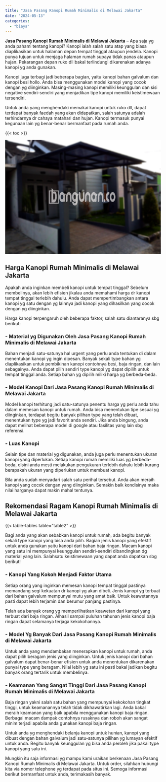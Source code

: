 ```yaml
---
title: "Jasa Pasang Kanopi Rumah Minimalis di Melawai Jakarta"
date: "2024-05-13"
categories: 
  - "biaya"
---
```


**Jasa Pasang Kanopi Rumah Minimalis di Melawai Jakarta** – Apa saja yg anda pahami tentang kanopi? Kanopi ialah salah satu atap yang biasa diaplikasikan untuk halaman depan tempat tinggal ataupun jendela. Kanopi punya tujuan untuk menjaga halaman rumah supaya tidak panas ataupun hujan. Pekarangan depan ruko dll bakal terlindungi dikarenakan adanya kanopi yg anda gunakan.

Kanopi juga terbagi jadi beberapa bagian, yaitu kanopi bahan galvalum dan kanopi besi hollo. Anda bisa menggunakan model kanopi yang cocok dengan yg diinginkan. Masing-masing kanopi memiliki keunggulan dan sisi negative sendiri-sendiri yang menjadikan tipe kanopi memiliki keistimewaan tersendiri.

Untuk anda yang menghendaki memakai kanopi untuk ruko dll, dapat terdapat banyak faedah yang akan didapatkan, salah satunya adalah terhindarnya dr cahaya matahari dan hujan. Kanopi termasuk punyai kegunaan lain yg benar-benar bermanfaat pada rumah anda.

{{< toc >}}

![Jasa Pasang Kanopi Rumah Minimalis di Melawai Jakarta](/images/harga-kanopi-minimalis-48.png)

## Harga Kanopi Rumah Minimalis di Melawai Jakarta

Apakah anda inginkan membeli kanopi untuk tempat tinggal? Sebelum membelinya, akan lebih efisien jikalau anda memahami harga dr kanopi tempat tinggal terlebih dahulu. Anda dapat mempertimbangkan antara kanopi yg satu dengan yg lainnya jadi kanopi yang dihasilkan yang cocok dengan yg diinginkan.

Harga kanopi terpengaruh oleh beberapa faktor, salah satu diantaranya sbg berikut:

### \- Material yg Digunakan Oleh Jasa Pasang Kanopi Rumah Minimalis di Melawai Jakarta

Bahan menjadi satu-satunya hal urgent yang perlu anda tentukan di dalam menentukan kanopi yg ingin dipesan. Banyak sekali type bahan yg diaplikasikan untuk pembikinan kanopi contohnya besi, baja ringan, dan lain sebagainya. Anda dapat pilih sendiri type kanopi yg dapat dipilih untuk tempat tinggal anda. Setiap bahan yg dipilih miliki harga yg berbeda-beda.

### \- Model Kanopi Dari Jasa Pasang Kanopi Rumah Minimalis di Melawai Jakarta

Model kanopi terhitung jadi satu-satunya penentu harga yg perlu anda tahu dalam memesan kanopi untuk rumah. Anda bisa menentukan tipe sesuai yg diinginkan, terdapat begitu banyak pilihan type yang telah dibuat, menentukan type yg jadi favorit anda sendiri. Jika anda bingung, anda dapat melihat beberapa model di google atau fasilitas yang lain sbg referensi.

### \- Luas Kanopi

Selain tipe dan material yg digunakan, anda juga perlu menentukan ukuran kanopi yang diperlukan. Setiap kanopi rumah memiliki luas yg berbeda-beda, disini anda mesti melakukan pengukuran terlebih dahulu lebih kurang berapakah ukuran yang diperlukan untuk membuat kanopi.

Bila anda sudah menyadari salah satu perihal tersebut. Anda akan meraih kanopi yang cocok dengan yang diinginkan. Semakin baik kondisinya maka nilai harganya dapat makin mahal tentunya.

## Rekomendasi Ragam Kanopi Rumah Minimalis di Melawai Jakarta

{{< table-tables table="table2" >}}

Bagi anda yang akan sebabkan kanopi untuk rumah, ada begitu banyak sekali type kanopi yang bisa anda pilih. Bagian jenis kanopi yang efektif untuk anda gunakan yaitu kanopi dari bahan baja ringan. Macam kanopi yang satu ini mempunyai keunggulan sendiri-sendiri dibandingkan dg material yang lain. Salahsatu keistimewaan yang dapat anda dapatkan sbg berikut!

### \- Kanopi Yang Kokoh Menjadi Faktor Utama

Setiap orang yang inginkan memesan kanopi tempat tinggal pastinya memandang segi kekuatan dr kanopi yg akan dibeli. Jenis kanopi yg terbuat dari bahan galvalum mempunyai mutu yang amat baik. Untuk keawetannya pasti dapat lebih terjamin dan berumur panjang pastinya.

Telah ada banyak orang yg memperlihatkan keawetan dari kanopi yang terbuat dari baja ringan. Alhasil sampai puluhan tahunan jenis kanopi baja ringan dapat selamanya terjaga kekokohannya.

### \- Model Yg Banyak Dari Jasa Pasang Kanopi Rumah Minimalis di Melawai Jakarta

Untuk anda yang mendambakan menerapkan kanopi untuk rumah, anda dapat pilih beragam jenis yang diinginkan. Untuk jenis kanopi dari bahan galvalum dapat benar-benar efisien untuk anda menentukan dikarenakan punyai type yang beragam. Nilai lebih yg satu ini pasti bakal jadikan begitu banyak orang tertarik untuk membelinya.

### \- Keamanan Yang Sangat Tinggi Dari Jasa Pasang Kanopi Rumah Minimalis di Melawai Jakarta

Baja ringan yakni salah satu bahan yang mempunyai kekokohan tingkat tinggi, untuk keamanannya telah tidak dikhawatirkan lagi. Anda bakal meraih keamanan yang baik apabila menggunakan kanopi baja ringan. Berbagai macam dampak contohnya rusaknya dan roboh akan sangat minim terjadi apabila anda gunakan kanopi baja ringan.

Untuk anda yg menghendaki belanja kanopi untuk hunian, kanopi yang dibuat dengan bahan galvalum jadi satu-satunya pilihan yg lumayan efektif untuk anda. Begitu banyak keunggulan yg bisa anda peroleh jika pakai type kanopi yang satu ini.

Mungkin itu saja informasi yg mampu kami uraikan berkenaan Jasa Pasang Kanopi Rumah Minimalis di Melawai Jakarta. Untuk order, silahkan hubungi kita via nomor telephone yg terdapat pada situs ini. Semoga informasi berikut bermanfaat untuk anda, terimakasih banyak.
